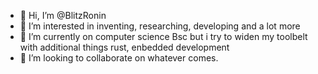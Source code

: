 - 👋 Hi, I’m @BlitzRonin
- 👀 I’m interested in inventing, researching, developing and a lot more
- 🌱 I’m currently on computer science Bsc but i try to widen my toolbelt with additional things rust, enbedded development
- 💞️ I’m looking to collaborate on whatever comes.
<!--- 
- 📫 How to reach me 
--->

<!---
BlitzRonin/BlitzRonin is a ✨ special ✨ repository because its `README.md` (this file) appears on your GitHub profile.
You can click the Preview link to take a look at your changes.
--->

